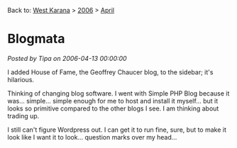 Back to: [West Karana](/posts/westkarana.md) > [2006](/posts/2006/westkarana.md) > [April](./westkarana.md)
# Blogmata

*Posted by Tipa on 2006-04-13 00:00:00*

I added House of Fame, the Geoffrey Chaucer blog, to the sidebar; it's hilarious.

Thinking of changing blog software. I went with Simple PHP Blog because it was... simple... simple enough for me to host and install it myself... but it looks so primitive compared to the other blogs I see. I am thinking about trading up.

I still can't figure Wordpress out. I can get it to run fine, sure, but to make it look like I want it to look... question marks over my head...
